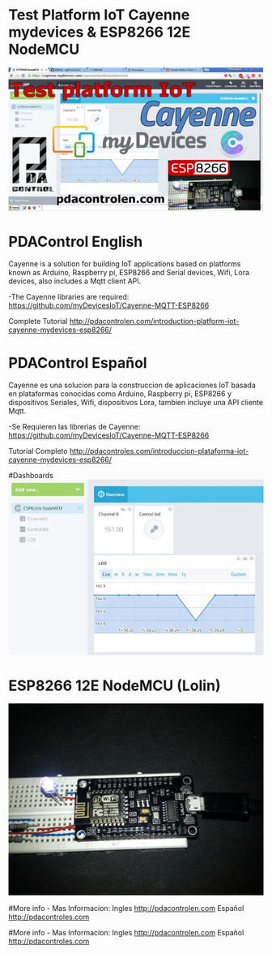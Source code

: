 # Test Platform IoT Cayenne mydevices &amp; ESP8266 12E NodeMCU
![Portada](https://github.com/JhonControl/ESP8266_Cayenne_mydevices/blob/master/extras/ESP8266%20Cayenne.jpg)

# PDAControl English

Cayenne is a solution for building IoT applications based on platforms known as Arduino, Raspberry pi, ESP8266 
and Serial devices, Wifi, Lora devices, also includes a Mqtt client API.

-The Cayenne libraries are required:
https://github.com/myDevicesIoT/Cayenne-MQTT-ESP8266

Complete Tutorial
http://pdacontrolen.com/introduction-platform-iot-cayenne-mydevices-esp8266/

# PDAControl Español

Cayenne es una solucion para la construccion de aplicaciones IoT  basada en plataformas conocidas como Arduino, Raspberry pi,
ESP8266 y dispositivos  Seriales, Wifi, dispositivos Lora,  tambien  incluye una API cliente  Mqtt.

-Se Requieren las librerias de Cayenne:
https://github.com/myDevicesIoT/Cayenne-MQTT-ESP8266

Tutorial Completo
http://pdacontroles.com/introduccion-plataforma-iot-cayenne-mydevices-esp8266/

#Dashboards
![Portada](https://github.com/JhonControl/ESP8266_Cayenne_mydevices/blob/master/extras/dashboard%20cayenne%202.JPG)

# ESP8266 12E NodeMCU (Lolin)
![Portada](https://github.com/JhonControl/ESP8266_Cayenne_mydevices/blob/master/extras/NodeMCU_01.jpg)


#More info - Mas Informacion:
Ingles
http://pdacontrolen.com
Español
http://pdacontroles.com






















#More info - Mas Informacion:
Ingles
http://pdacontrolen.com
Español
http://pdacontroles.com
